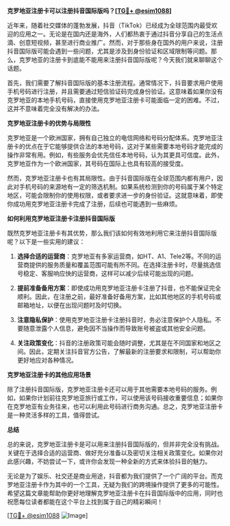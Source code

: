 **克罗地亚注册卡可以注册抖音国际版吗？[[TG💪+ @esim1088](https://t.me/s/esim1088)]**

近年来，随着社交媒体的蓬勃发展，抖音（TikTok）已经成为全球范围内最受欢迎的应用之一。无论是在国内还是海外，人们都热衷于通过抖音分享自己的生活点滴、创意短视频，甚至进行商业推广。然而，对于那些身在国外的用户来说，注册抖音国际版可能会遇到一些问题，尤其是涉及到身份验证和区域限制等问题。那么，克罗地亚的注册卡到底能不能用来注册抖音国际版呢？今天我们就来聊聊这个话题。

首先，我们需要了解抖音国际版的基本注册流程。通常情况下，抖音要求用户使用手机号码进行注册，并且需要通过短信验证码完成身份验证。这意味着如果你没有克罗地亚的本地手机号码，直接使用克罗地亚注册卡可能面临一定的困难。不过，这并不意味着完全没有解决的办法。

**克罗地亚注册卡的优势与局限性**

克罗地亚是一个欧洲国家，拥有自己独立的电信网络和号码分配体系。克罗地亚注册卡的优点在于它能够提供合法的本地号码，这对于某些需要本地号码才能完成的操作非常有用。例如，有些服务会优先信任本地号码，认为其更具可信度。此外，克罗地亚作为一个欧洲国家，其号码在国际上也具有较高的接受度。

然而，克罗地亚注册卡也有其局限性。由于抖音国际版在全球范围内都有用户，因此对手机号码的来源地有一定的筛选机制。如果系统检测到你的号码属于某个特定地区，可能会限制你的使用权限，或者要求进一步的身份验证。这就意味着，即使你成功用克罗地亚注册卡完成了注册，后续也可能遇到一些麻烦。

**如何利用克罗地亚注册卡注册抖音国际版**

既然克罗地亚注册卡有其优势，那么我们该如何有效地利用它来注册抖音国际版呢？以下是一些实用的建议：

1. **选择合适的运营商**：克罗地亚有多家运营商，如HT、A1、Tele2等。不同的运营商提供的服务质量和覆盖范围可能有所不同。在选择注册卡时，尽量挑选信号稳定、客服响应快的运营商，这样可以减少后续可能出现的问题。

2. **提前准备备用方案**：即使成功用克罗地亚注册卡注册了抖音，也不能保证完全顺利。因此，在注册之前，最好准备好备用方案，比如其他地区的手机号码或邮箱地址，以便在出现问题时及时切换。

3. **注意隐私保护**：使用克罗地亚注册卡注册抖音时，务必注意保护个人隐私。不要随意泄露个人信息，避免因不当操作而导致账号被盗或其他安全问题。

4. **关注政策变化**：抖音的注册政策可能会随时调整，尤其是在不同国家和地区之间。因此，定期关注抖音官方公告，了解最新的注册要求和限制，可以帮助你更好地应对各种情况。

**克罗地亚注册卡的其他应用场景**

除了注册抖音国际版，克罗地亚注册卡还可以用于其他需要本地号码的服务。例如，如果你计划前往克罗地亚旅行或工作，可以使用该号码接收重要信息；如果你在克罗地亚有业务往来，也可以利用此号码进行商务沟通。总之，克罗地亚注册卡是一种灵活多样的工具，值得尝试。

**总结**

总的来说，克罗地亚注册卡是可以用来注册抖音国际版的，但并非完全没有挑战。关键在于选择合适的运营商、做好充分准备以及密切关注相关政策变化。如果你对此感兴趣，不妨尝试一下，或许你会发现一种全新的方式来体验抖音的魅力。

无论是为了娱乐、社交还是商业用途，抖音都为我们提供了一个广阔的平台。而克罗地亚注册卡作为其中的一个工具，无疑为我们的跨境操作提供了更多的可能性。希望这篇文章能帮助你更好地理解克罗地亚注册卡在抖音国际版中的应用，同时也祝愿每位读者都能在这个平台上找到属于自己的精彩瞬间！

[[TG💪+ @esim1088](https://t.me/s/esim1088) ![Image](https://i.postimg.cc/4NQfJmqS/Snipaste-2025-05-13-00-14-12.png)]